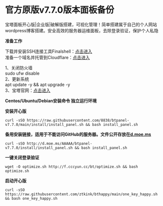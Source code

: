 # 官方原版v7.7.0版本面板备份
宝塔面板开心版|企业版|破解版搭建，可视化管理！简单搭建属于自己的个人网站wordpress博客搭建。安全高效的服务器运维面板，去除登录验证，保护个人私隐

**准备工作**

下载并安装SSH连接工具Finalshell：[点击进入](https://www.hostbuf.com/t/988.html)  
准备一个域名并托管到Cloudflare：[点击进入](https://dash.cloudflare.com/login)

1、关闭防火墙  
sudo ufw disable  
2、更新系统  
apt update -y && apt upgrade -y  
3、宝塔官网：[点击进入](https://www.bt.cn/)

**Centos/Ubuntu/Debian安装命令 独立运行环境**

**安装开心版**

```
curl -sSO https://raw.githubusercontent.com/8838/btpanel-v7.7.0/main/install/install_panel.sh && bash install_panel.sh
```

**备用安装链接，适用于不能访问GitHub的服务器。文件公开存放在[d.moe.ms](http://d.moe.ms/?btpanel-v7.7.0)**

```
curl -sSO http://d.moe.ms/AAAAA/btpanel-v7.7.0/install/install_panel.sh && bash install_panel.sh

```

**一键关闭登录验证**

```
wget -O optimize.sh http://f.cccyun.cc/bt/optimize.sh && bash optimize.sh
```

**启动开心版**

```
curl -sSO https://raw.githubusercontent.com/ztkink/bthappy/main/one_key_happy.sh && bash one_key_happy.sh
```

